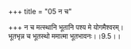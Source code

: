 +++
title = "05 न च"

+++
न च मत्स्थानि भूतानि पश्य मे योगमैश्वरम्।  
भूतभृन्न च भूतस्थो ममात्मा भूतभावनः।।9.5।।